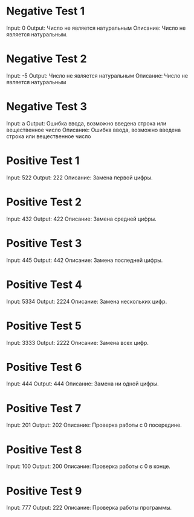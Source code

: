 # Negative Test 1 
Input: 0
Output: Число не является натуральным
Описание: Число не является натуральным.

# Negative Test 2
Input: -5
Output: Число не является натуральным
Описание: Число не является натуральным

# Negative Test 3
Input: a
Output: Ошибка ввода, возможно введена строка или вещественное число
Описание: Ошибка ввода, возможно введена строка или вещественное число

# Positive Test 1
Input: 522
Output: 222
Описание: Замена первой цифры.

# Positive Test 2
Input: 432
Output: 422
Описание: Замена средней цифры.

# Positive Test 3 
Input: 445
Output: 442
Описание: Замена последней цифры.

# Positive Test 4
Input: 5334
Output: 2224
Описание: Замена нескольких цифр.

# Positive Test 5 
Input: 3333
Output: 2222
Описание: Замена всех цифр.

# Positive Test 6
Input: 444
Output: 444
Описание: Замена ни одной цифры.

# Positive Test 7
Input: 201
Output: 202
Описание: Проверка работы с 0 посередине.

# Positive Test 8
Input: 100
Output: 200
Описание: Проверка работы с 0 в конце.

# Positive Test 9
Input: 777
Output: 222
Описание: Проверка работы программы.